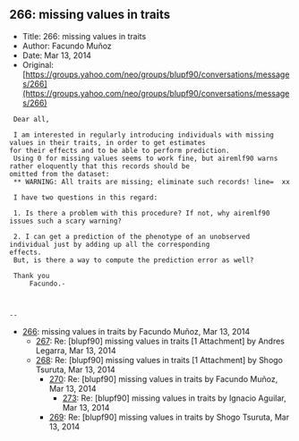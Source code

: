 ## 266: missing values in traits

- Title: 266: missing values in traits
- Author: Facundo Muñoz
- Date: Mar 13, 2014
- Original: [https://groups.yahoo.com/neo/groups/blupf90/conversations/messages/266](https://groups.yahoo.com/neo/groups/blupf90/conversations/messages/266)

```
 Dear all,

 I am interested in regularly introducing individuals with missing values in their traits, in order to get estimates
for their effects and to be able to perform prediction.
 Using 0 for missing values seems to work fine, but airemlf90 warns rather eloquently that this records should be
omitted from the dataset:
 ** WARNING: All traits are missing; eliminate such records! line=  xx
 
 I have two questions in this regard:

 1. Is there a problem with this procedure? If not, why airemlf90 issues such a scary warning?

 2. I can get a prediction of the phenotype of an unobserved individual just by adding up all the corresponding
effects.
 But, is there a way to compute the prediction error as well?

 Thank you
	 Facundo.-



-- 
```

- [266](0266.md): missing values in traits by Facundo Muñoz, Mar 13, 2014
    - [267](0267.md): Re: [blupf90] missing values in traits [1 Attachment] by Andres Legarra, Mar 13, 2014
    - [268](0268.md): Re: [blupf90] missing values in traits [1 Attachment] by Shogo Tsuruta, Mar 13, 2014
        - [270](0270.md): Re: [blupf90] missing values in traits by Facundo Muñoz, Mar 13, 2014
            - [273](0273.md): Re: [blupf90] missing values in traits by Ignacio Aguilar, Mar 13, 2014
        - [269](0269.md): Re: [blupf90] missing values in traits by Shogo Tsuruta, Mar 13, 2014
